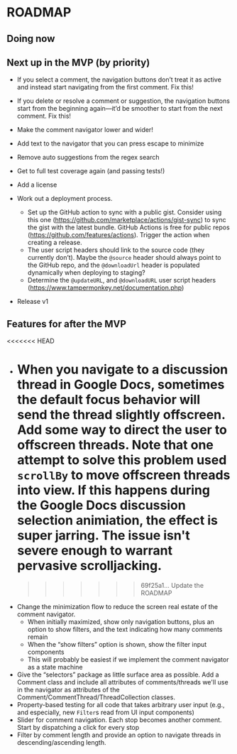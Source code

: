 # ROADMAP

## Doing now

## Next up in the MVP (by priority)

- If you select a comment, the navigation buttons don’t treat it as active and instead start navigating from the first comment. Fix this!

- If you delete or resolve a comment or suggestion, the navigation buttons start from the beginning again—it’d be smoother to start from the next comment. Fix this!

- Make the comment navigator lower and wider!

- Add text to the navigator that you can press escape to minimize

- Remove auto suggestions from the regex search

- Get to full test coverage again (and passing tests!)

- Add a license

- Work out a deployment process.

  - Set up the GitHub action to sync with a public gist. Consider using this one (https://github.com/marketplace/actions/gist-sync) to sync the gist with the latest bundle. GitHub Actions is free for public repos (https://github.com/features/actions). Trigger the action when creating a release.
  - The user script headers should link to the source code (they currently don’t). Maybe the `@source` header should always point to the GitHub repo, and the `@downloadUrl` header is populated dynamically when deploying to staging?
  - Determine the `@updateURL`, and `@downloadURL` user script headers (https://www.tampermonkey.net/documentation.php)

* Release v1

## Features for after the MVP

<<<<<<< HEAD

- # When you navigate to a discussion thread in Google Docs, sometimes the default focus behavior will send the thread slightly offscreen. Add some way to direct the user to offscreen threads. Note that one attempt to solve this problem used `scrollBy` to move offscreen threads into view. If this happens during the Google Docs discussion selection animiation, the effect is super jarring. The issue isn't severe enough to warrant pervasive scrolljacking.
  > > > > > > > 69f25a1... Update the ROADMAP
- Change the minimization flow to reduce the screen real estate of the comment navigator.
  - When initially maximized, show only navigation buttons, plus an option to show filters, and the text indicating how many comments remain
  - When the “show filters” option is shown, show the filter input components
  - This will probably be easiest if we implement the comment navigator as a state machine
- Give the “selectors” package as little surface area as possible. Add a Comment class and include all attributes of comments/threads we'll use in the navigator as attributes of the Comment/CommentThread/ThreadCollection classes.
- Property-based testing for all code that takes arbitrary user input (e.g., and especially, new `Filter`s read from UI input components)
- Slider for comment navigation. Each stop becomes another comment. Start by dispatching a click for every stop
- Filter by comment length and provide an option to navigate threads in descending/ascending length.
